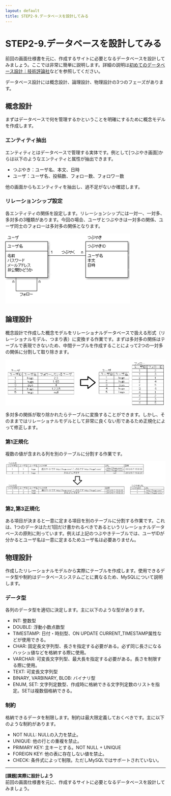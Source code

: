 ```yaml
---
layout: default
title: STEP2-9.データベースを設計してみる
---
```

# STEP2-9.データベースを設計してみる

前回の画面仕様書を元に、作成するサイトに必要となるデータベースを設計してみましょう。ここでは非常に簡単に説明します。詳細の説明は[初めてのデータベース設計｜技術評論社](http://gihyo.jp/dev/feature/01/database)などを参照してください。

データベース設計には概念設計、論理設計、物理設計の3つのフェーズがあります。

## 概念設計
まずはデータベースで何を管理するかということを明確にするために概念モデルを作成します。

### エンティティ抽出
エンティティとはデータベースで管理する実体です。例として[つぶやき画面]からは以下のようなエンティティと属性が抽出できます。

* つぶやき：ユーザ名、本文、日時
* ユーザ：ユーザ名、投稿数、フォロー数、フォロワー数

他の画面からもエンティティを抽出し、過不足がないか確認します。

### リレーションシップ設定
各エンティティの関係を設定します。リレーションシップには一対一、一対多、多対多の3種類があります。今回の場合、ユーザとつぶやきは一対多の関係、ユーザ同士のフォローは多対多の関係となります。

![](../images/2_9_1.png)

## 論理設計
概念設計で作成した概念モデルをリレーショナルデータベースで扱える形式（リレーショナルモデル、つまり表）に変換する作業です。まずは多対多の関係はテーブルで表現できないため、中間テーブルを作成することによって2つの一対多の関係に分割して取り除きます。

![](../images/2_9_2.png)

多対多の関係が取り除かれたらテーブルに変換することができます。しかし、そのままではリレーショナルモデルとして非常に良くない形であるため正規化によって修正します。

### 第1正規化
複数の値が含まれる列を別のテーブルに分割する作業です。

![](../images/2_9_3.png)

### 第2,第3正規化
ある項目が決まると一意に定まる項目を別のテーブルに分割する作業です。これは、1つのデータはただ1回だけ書かれるべきであるというリレーショナルデータベースの原則に則っています。例えば上記のつぶやきテーブルでは、ユーザIDが分かるとユーザ名は一意に定まるためユーザ名は必要ありません。

## 物理設計
作成したリレーショナルモデルから実際にテーブルを作成します。使用できるデータ型や制約はデータベースシステムごとに異なるため、MySQLについて説明します。

### データ型
各列のデータ型を適切に決定します。主に以下のような型があります。

* INT: 整数型
* DOUBLE: 浮動小数点数型
* TIMESTAMP: 日付・時刻型、ON UPDATE CURRENT_TIMESTAMP属性などが使用できる。
* CHAR: 固定長文字列型、長さを指定する必要がある。必ず同じ長さになるハッシュ値などを格納する際に使用。
* VARCHAR: 可変長文字列型、最大長を指定する必要がある。長さを制限する際に使用。
* TEXT: 可変長文字列型
* BINARY, VARBINARY, BLOB: バイナリ型
* ENUM, SET: 文字列定数型、作成時に格納できる文字列定数のリストを指定。SETは複数個格納できる。

### 制約
格納できるデータを制限します。制約は最大限定義しておくべきです。主に以下のような制約があります。

* NOT NULL: NULLの入力を禁止。
* UNIQUE: 他の行との重複を禁止。
* PRIMARY KEY: 主キーとする。NOT NULL + UNIQUE
* FOREIGN KEY: 他の表に存在しない値を禁止。
* CHECK: 条件式によって制限。ただしMySQLではサポートされていない。

***

**[課題]実際に設計しよう**  
前回の画面仕様書を元に、作成するサイトに必要となるデータベースを設計してみましょう。